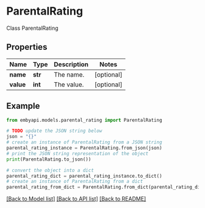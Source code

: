 # ParentalRating

Class ParentalRating  

## Properties

Name | Type | Description | Notes
------------ | ------------- | ------------- | -------------
**name** | **str** | The name. | [optional] 
**value** | **int** | The value. | [optional] 

## Example

```python
from embyapi.models.parental_rating import ParentalRating

# TODO update the JSON string below
json = "{}"
# create an instance of ParentalRating from a JSON string
parental_rating_instance = ParentalRating.from_json(json)
# print the JSON string representation of the object
print(ParentalRating.to_json())

# convert the object into a dict
parental_rating_dict = parental_rating_instance.to_dict()
# create an instance of ParentalRating from a dict
parental_rating_from_dict = ParentalRating.from_dict(parental_rating_dict)
```
[[Back to Model list]](../README.md#documentation-for-models) [[Back to API list]](../README.md#documentation-for-api-endpoints) [[Back to README]](../README.md)


